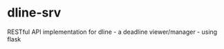 dline-srv
=========

RESTful API implementation for dline - a deadline viewer/manager - using flask
